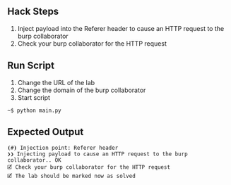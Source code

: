 ## Hack Steps

1. Inject payload into the Referer header to cause an HTTP request to the burp collaborator
2. Check your burp collaborator for the HTTP request

## Run Script

1. Change the URL of the lab
2. Change the domain of the burp collaborator
3. Start script

```
~$ python main.py
```

## Expected Output

```
⦗#⦘ Injection point: Referer header
❯❯ Injecting payload to cause an HTTP request to the burp collaborator.. OK
🗹 Check your burp collaborator for the HTTP request
🗹 The lab should be marked now as solved
```
